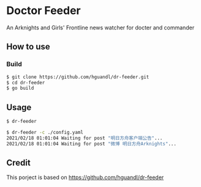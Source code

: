 # Doctor Feeder

An Arknights and Girls' Frontline news watcher for docter and commander

## How to use

### Build

```bash
$ git clone https://github.com/hguandl/dr-feeder.git
$ cd dr-feeder
$ go build
```

## Usage

```bash
$ dr-feeder
```

```bash
$ dr-feeder -c ./config.yaml
2021/02/18 01:01:04 Waiting for post "明日方舟客户端公告"...
2021/02/18 01:01:04 Waiting for post "微博 明日方舟Arknights"...
```

## Credit

This porject is based on https://github.com/hguandl/dr-feeder
